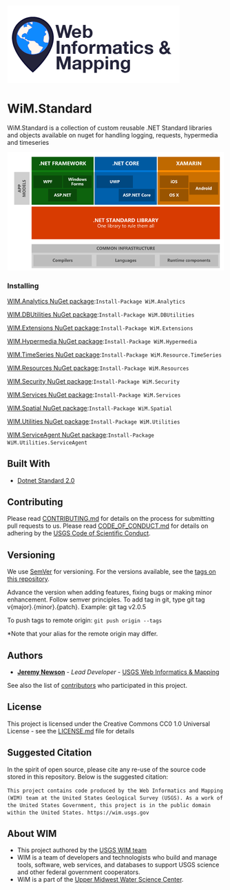 ![WiM](wimlogo.png)

# WiM.Standard

WiM.Standard is a collection of custom reusable .NET Standard libraries and objects available on nuget for handling logging, requests, hypermedia and timeseries

![dotnet Standard](netstandard.png)

### Installing
[WIM.Analytics NuGet package](https://www.nuget.org/packages/WiM.Analytics/):`Install-Package WiM.Analytics`

[WIM.DBUtilities NuGet package](https://www.nuget.org/packages/WiM.DBUtilities/):`Install-Package WiM.DBUtilities`

[WIM.Extensions NuGet package](https://www.nuget.org/packages/WiM.Extensions/):`Install-Package WiM.Extensions`

[WIM.Hypermedia NuGet package](https://www.nuget.org/packages/WiM.Hypermedia/):`Install-Package WiM.Hypermedia`

[WIM.TimeSeries NuGet package](https://www.nuget.org/packages/WiM.Resource.TimeSeries/):`Install-Package WiM.Resource.TimeSeries`

[WIM.Resources NuGet package](https://www.nuget.org/packages/WiM.Resources/):`Install-Package WiM.Resources`

[WIM.Security NuGet package](https://www.nuget.org/packages/WiM.Security/):`Install-Package WiM.Security`

[WIM.Services NuGet package](https://www.nuget.org/packages/WiM.Services/):`Install-Package WiM.Services`

[WIM.Spatial NuGet package](https://www.nuget.org/packages/WiM.Spatial/):`Install-Package WiM.Spatial`

[WIM.Utilities NuGet package](https://www.nuget.org/packages/WiM.Utilities/):`Install-Package WiM.Utilities`

[WIM.ServiceAgent NuGet package](https://www.nuget.org/packages/WiM.Utilities.ServiceAgent/):`Install-Package WiM.Utilities.ServiceAgent`

## Built With

* [Dotnet Standard 2.0](https://docs.microsoft.com/en-us/dotnet/standard/net-standard)

## Contributing

Please read [CONTRIBUTING.md](CONTRIBUTING.md) for details on the process for submitting pull requests to us. Please read [CODE_OF_CONDUCT.md](CODE_OF_CONDUCT.md) for details on adhering by the [USGS Code of Scientific Conduct](https://www2.usgs.gov/fsp/fsp_code_of_scientific_conduct.asp).

## Versioning

We use [SemVer](http://semver.org/) for versioning. For the versions available, see the [tags on this repository](../../tags). 

Advance the version when adding features, fixing bugs or making minor enhancement. Follow semver principles. To add tag in git, type git tag v{major}.{minor}.{patch}. Example: git tag v2.0.5

To push tags to remote origin: `git push origin --tags`

*Note that your alias for the remote origin may differ.

## Authors

* **[Jeremy Newson](https://www.usgs.gov/staff-profiles/jeremy-k-newson)**  - *Lead Developer* - [USGS Web Informatics & Mapping](https://wim.usgs.gov/)

See also the list of [contributors](../../graphs/contributors) who participated in this project.

## License

This project is licensed under the Creative Commons CC0 1.0 Universal License - see the [LICENSE.md](LICENSE.md) file for details

## Suggested Citation

In the spirit of open source, please cite any re-use of the source code stored in this repository. Below is the suggested citation:

`This project contains code produced by the Web Informatics and Mapping (WIM) team at the United States Geological Survey (USGS). As a work of the United States Government, this project is in the public domain within the United States. https://wim.usgs.gov`


## About WIM

* This project authored by the [USGS WIM team](https://wim.usgs.gov)
* WIM is a team of developers and technologists who build and manage tools, software, web services, and databases to support USGS science and other federal government cooperators.
* WiM is a part of the [Upper Midwest Water Science Center](https://www.usgs.gov/centers/wisconsin-water-science-center).
